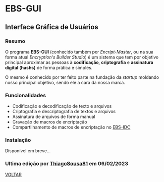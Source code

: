 # EBS-GUI
## Interface Gráfica de Usuários
### Resumo
O programa <b>EBS-GUI</b> (conhecido também por <i>Encript-Master</i>, ou na sua forma atual <i>Encryption's Builder Studio</i>) é um sistema que tem por objetivo principal aproximar as pessoas à <b>codificação</b>, <b>criptografia</b> e <b>assinatura digital (hashs)</b> de forma prática e simples.

O mesmo é conhecido por ter feito parte na fundação da <i>startup</i> moldando nosso principal objetivo, sendo ele a cara da nossa marca.

### Funcionalidades
- Codificação e decodificação de texto e arquivos
- Criptografia e descriptografia de textos e arquivos
- Assinatura de arquivos de forma manual
- Gravação de macros de encriptação
- Compartilhamento de macros de encriptação no [EBS-IDC](https://github.com/EBS-Security-Systems/EBS-Docs/blob/main/docs/EBS-IDC.md)

### Instalação
Disponível em breve...

### Ultima edição por [ThiagoSousa81](https://ThiagoSousa81/) em 06/02/2023

[VOLTAR](https://github.com/EBS-Security-Systems/EBS-Docs#readme)
